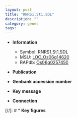 ```yaml
---
layout: post
title: "RNRS1,St1,SDL"
description: ""
category: genes
tags: 
---
```


* **Information**  
    + Symbol: RNRS1,St1,SDL  
    + MSU: [LOC_Os06g14620](http://rice.uga.edu/cgi-bin/ORF_infopage.cgi?orf=LOC_Os06g14620)  
    + RAPdb: [Os06g0257450](http://rapdb.dna.affrc.go.jp/viewer/gbrowse_details/irgsp1?name=Os06g0257450)  

* **Publication**  

* **Genbank accession number**  

* **Key message**  

* **Connection**  

[//]: # * **Key figures**  


